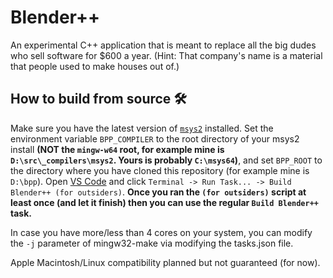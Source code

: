 # Blender++
An experimental C++ application that is meant to replace all the big dudes who sell software for $600 a year. (Hint: That company's name is a material that people used to make houses out of.)

## How to build from source 🛠️
Make sure you have the latest version of [`msys2`](https://www.msys2.org/) installed. Set the environment variable `BPP_COMPILER` to the root directory of your msys2 install **(NOT the `mingw-w64` root, for example mine is `D:\src\_compilers\msys2`. Yours is probably `C:\msys64`)**, and set `BPP_ROOT` to the directory where you have cloned this repository (for example mine is `D:\bpp`). Open [VS Code](https://github.com/microsoft/vscode.git) and click `Terminal -> Run Task... -> Build Blender++ (for outsiders)`. **Once you ran the `(for outsiders)` script at least once (and let it finish) then you can use the regular `Build Blender++` task.**

In case you have more/less than 4 cores on your system, you can modify the `-j` parameter of mingw32-make via modifying the tasks.json file.

Apple Macintosh/Linux compatibility planned but not guaranteed (for now).